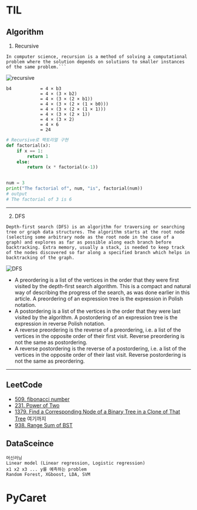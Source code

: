 # TIL

## Algorithm
1. Recursive 
```
In computer science, recursion is a method of solving a computational problem where the solution depends on solutions to smaller instances of the same problem.```
```
![recursive](https://wikimedia.org/api/rest_v1/media/math/render/svg/2e489a1211cc945f05a486d09506fdb827febc23)
```
b4           = 4 × b3
             = 4 × (3 × b2)
             = 4 × (3 × (2 × b1))
             = 4 × (3 × (2 × (1 × b0)))
             = 4 × (3 × (2 × (1 × 1)))
             = 4 × (3 × (2 × 1))
             = 4 × (3 × 2)
             = 4 × 6
             = 24
```
```python
# Recursive로 팩토리얼 구현
def factorial(x):
    if x == 1:
        return 1
    else:
        return (x * factorial(x-1))


num = 3
print("The factorial of", num, "is", factorial(num))
# output 
# The factorial of 3 is 6
```
---
2. DFS
```
Depth-first search (DFS) is an algorithm for traversing or searching tree or graph data structures. The algorithm starts at the root node (selecting some arbitrary node as the root node in the case of a graph) and explores as far as possible along each branch before backtracking. Extra memory, usually a stack, is needed to keep track of the nodes discovered so far along a specified branch which helps in backtracking of the graph.
```
![DFS](https://upload.wikimedia.org/wikipedia/commons/thumb/5/57/Tree_edges.svg/260px-Tree_edges.svg.png)
- A preordering is a list of the vertices in the order that they were first visited by the depth-first search algorithm. This is a compact and natural way of describing the progress of the search, as was done earlier in this article. A preordering of an expression tree is the expression in Polish notation.
- A postordering is a list of the vertices in the order that they were last visited by the algorithm. A postordering of an expression tree is the expression in reverse Polish notation.
- A reverse preordering is the reverse of a preordering, i.e. a list of the vertices in the opposite order of their first visit. Reverse preordering is not the same as postordering.
- A reverse postordering is the reverse of a postordering, i.e. a list of the vertices in the opposite order of their last visit. Reverse postordering is not the same as preordering.

---
## LeetCode
* [509. fibonacci number](https://github.com/haekyu31/LeetCode/commit/df391abfa5952ae484986c7d2b2b95f6b22d8428)
* [231. Power of Two](https://github.com/haekyu31/LeetCode/commit/69738d907d0c88c9f253104177c33824e949d3c5)
* [1379. Find a Corresponding Node of a Binary Tree in a Clone of That Tree](https://github.com/haekyu31/LeetCode/commit/b4d01e49f5a7439d1e7d3b7c6934bcd80da0c484)
여기까지 
* [938. Range Sum of BST](https://leetcode.com/problems/range-sum-of-bst/)

## DataSceince
```
머신러닝
Linear model (Linear regression, Logistic regression)
x1 x2 x3 ... y를 예측하는 problem
Random Forest, XGboost, LDA, SVM
```

# PyCaret